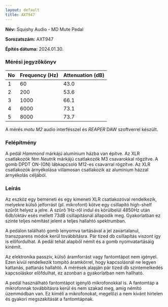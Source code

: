 ```yaml
---
layout: default
title: AXT947
---
```

**Név:** Squishy Audio - MD Mute Pedal

**Sorozatszám:** AXT947

**Építés dátuma:** 2024.01.30.

### Mérési jegyzőkönyv

| No  | Frequency (Hz) | Attenuation (dB) |
| --- | -------------- | ---------------- |
| 1   | 60             | 43.0             |
| 2   | 200            | 53.6             |
| 3   | 1000           | 66.1             |
| 4   | 6000           | 73.1             |
| 5   | 8000           | 73.7             |

A mérés *motu M2* audio interfésszel és *REAPER* DAW szoftverrel készült.

### Felépítmény
A pedál *Hammond* márkájú alumínium házba van építve. Az XLR csatlakozók fém *Neutrik* márkájú csatlakozók M3 csavarokkal rögzítve. A gomb DPDT ON-(ON) lábkapcsoló M12-es csavarral rögzítve. Az XLR csatlakozók árnyékolása villamosan csatlakozik az alumínium házzal árnyékolás céljából.

### Leírás
Az eszköz egy bemeneti és egy kimeneti XLR csatlakozóval rendelkezik, melyekre külső jelforrást (pl. mikrofont) kötve egy csillapító high-shelf szűrőt helyez a jelre. A szűrő 1Hz-ről indul és körülbelül 4850Hz után 6db/oktáv esés mellett 73dB csillapításnál állapodik meg. Gyakorlatban ez szinte teljes némítást jelent a teljes hallahtó spektrumban.

A pedálon található gomb lenyomva tartásával a jel zavartalanul, transzparens módok kerül továbbításra. Pár tized db csillapítás viszont így is előfordulhat. A pedál tehát alapból némít és a gomb nyomvatartásáig kinémít.

Az elektronika passzív, külső áramforrást vagy fantomtápot nem igényel. Ezen kívül rendelkezik tompító áramkörrel, hogy kapcsolásnál ne legyen kattanás, pattanás hallahtó. A mérések alapján pár tized db szintemelkedés kapcsoláskor előfdulhat, ez azonban a gyakorlatban nem hallható.

A pedál használható fantomtápot igénylő mikrofonokkal is. A fantomtáp a mikrofonnak továbbításra kerül és nem szakad meg, amíg némító üzemmódban van. Ez kíméli a mikrofonokat, megelőzi a nem kívánt hirtelen és gyakori megszakítását a fantomtápnak.
